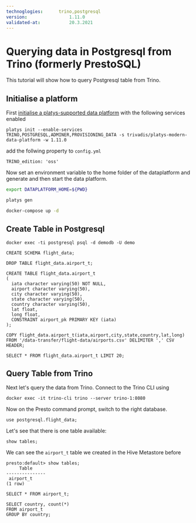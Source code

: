 ```yaml
---
technoglogies:      trino,postgresql
version:				1.11.0
validated-at:			20.3.2021
---
```


# Querying data in Postgresql from Trino (formerly PrestoSQL)

This tutorial will show how to query Postgresql table from Trino. 

## Initialise a platform

First [initialise a platys-supported data platform](../../getting-started.md) with the following services enabled 

```
platys init --enable-services TRINO,POSTGRESQL,ADMINER,PROVISIONING_DATA -s trivadis/platys-modern-data-platform -w 1.11.0
```

add the follwing property to `config.yml`

```
TRINO_edition: 'oss'
```

Now set an environment variable to the home folder of the dataplatform and generate and then start the data platform. 

```bash
export DATAPLATFORM_HOME=${PWD}

platys gen

docker-compose up -d
```

## Create Table in Postgresql

```
docker exec -ti postgresql psql -d demodb -U demo
```

```
CREATE SCHEMA flight_data;

DROP TABLE flight_data.airport_t;

CREATE TABLE flight_data.airport_t
(
  iata character varying(50) NOT NULL,
  airport character varying(50),
  city character varying(50),
  state character varying(50),
  country character varying(50),
  lat float,
  long float,
  CONSTRAINT airport_pk PRIMARY KEY (iata)
);
```

```
COPY flight_data.airport_t(iata,airport,city,state,country,lat,long) 
FROM '/data-transfer/flight-data/airports.csv' DELIMITER ',' CSV HEADER;
```

```
SELECT * FROM flight_data.airport_t LIMIT 20;
```

## Query Table from Trino

Next let's query the data from Trino. Connect to the Trino CLI using

```
docker exec -it trino-cli trino --server trino-1:8080
```

Now on the Presto command prompt, switch to the right database. 

```
use postgresql.flight_data;
```

Let's see that there is one table available:

```
show tables;
```

We can see the `airport_t` table we created in the Hive Metastore before

```
presto:default> show tables;
     Table
---------------
 airport_t
(1 row)
```

```
SELECT * FROM airport_t;
```

```
SELECT country, count(*)
FROM airport_t
GROUP BY country;
```
